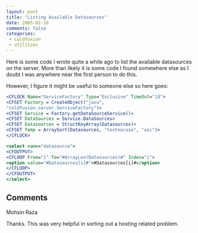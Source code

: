 ```yaml
---
layout: post
title: "Listing Available Datasources"
date: 2005-02-16
comments: false
categories:
 - coldfusion
 - utilities
---
```

Here is some code I wrote quite a while ago to list the available datasources
on the server. More than likely it is some code I found somewhere else as I
doubt I was anywhere near the first person to do this.

However, I figure it might be useful to someone else so here goes:


```cfc
<CFLOCK Name="ServiceFactory" Type="Exclusive" TimeOut="10">
<CFSET Factory = CreateObject("java",
"coldfusion.server.ServiceFactory")>
<CFSET Service = Factory.getDataSourceService()>
<CFSET DataSources = Service.DataSources>
<CFSET Datasources = StructKeyArray(Datasources)>
<CFSET Temp = ArraySort(Datasources, "textnocase", "asc")>
</CFLOCK>

<select name="datasource">
<CFOUTPUT>
<CFLOOP From="1" To="#ArrayLen(Datasources)#" Index="i">
<option value="#Datasources[i]#">#Datasources[i]#</option>
</CFLOOP>
</CFOUTPUT>
</select>

```


## Comments

Mohsin Raza

Thanks. This was very helpful in sorting out a hosting related problem.

